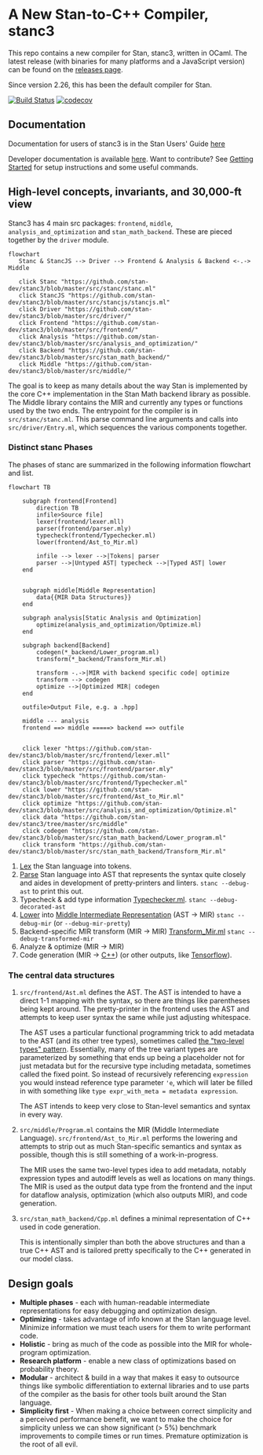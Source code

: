 # A New Stan-to-C++ Compiler, stanc3

This repo contains a new compiler for Stan, stanc3, written in OCaml.
The latest release (with binaries for many platforms and a JavaScript version)
can be found on the [releases page](https://github.com/stan-dev/stanc3/releases).

Since version 2.26, this has been the default compiler for Stan.

[![Build Status](https://jenkins.flatironinstitute.org/job/Stan/job/Stanc3/job/master/badge/icon?style=flat-square)](https://jenkins.flatironinstitute.org/job/Stan/job/Stanc3/job/master/) [![codecov](https://codecov.io/gh/stan-dev/stanc3/branch/master/graph/badge.svg?token=tt76nVXoht)](https://codecov.io/gh/stan-dev/stanc3)

## Documentation

Documentation for users of stanc3 is in the Stan Users' Guide [here](https://mc-stan.org/docs/stan-users-guide/using-the-stan-compiler.html)

Developer documentation is available [here](https://mc-stan.org/stanc3/stanc).
Want to contribute? See [Getting Started](https://mc-stan.org/stanc3/stanc/getting_started.html)
for setup instructions and some useful commands.

## High-level concepts, invariants, and 30,000-ft view

Stanc3 has 4 main src packages: `frontend`, `middle`, `analysis_and_optimization` and `stan_math_backend`.
These are pieced together by the `driver` module.

```mermaid
flowchart
   Stanc & StancJS --> Driver --> Frontend & Analysis & Backend <-.-> Middle

   click Stanc "https://github.com/stan-dev/stanc3/blob/master/src/stanc/stanc.ml"
   click StancJS "https://github.com/stan-dev/stanc3/blob/master/src/stancjs/stancjs.ml"
   click Driver "https://github.com/stan-dev/stanc3/blob/master/src/driver/"
   click Frontend "https://github.com/stan-dev/stanc3/blob/master/src/frontend/"
   click Analysis "https://github.com/stan-dev/stanc3/blob/master/src/analysis_and_optimization/"
   click Backend "https://github.com/stan-dev/stanc3/blob/master/src/stan_math_backend/"
   click Middle "https://github.com/stan-dev/stanc3/blob/master/src/middle/"
```

The goal is to keep as many details about the way Stan is implemented by the core C++ implementation in the Stan Math backend library as possible.
The Middle library contains the MIR and currently any types or functions used by the two ends.
The entrypoint for the compiler is in `src/stanc/stanc.ml`. This parse command line arguments and
calls into `src/driver/Entry.ml`, which sequences the various components together.

### Distinct stanc Phases

The phases of stanc are summarized in the following information flowchart and list.

```mermaid
flowchart TB

    subgraph frontend[Frontend]
        direction TB
        infile>Source file]
        lexer(frontend/lexer.mll)
        parser(frontend/parser.mly)
        typecheck(frontend/Typechecker.ml)
        lower(frontend/Ast_to_Mir.ml)

        infile --> lexer -->|Tokens| parser
        parser -->|Untyped AST| typecheck -->|Typed AST| lower
    end


    subgraph middle[Middle Representation]
        data{{MIR Data Structures}}
    end

    subgraph analysis[Static Analysis and Optimization]
        optimize(analysis_and_optimization/Optimize.ml)
    end

    subgraph backend[Backend]
        codegen(*_backend/Lower_program.ml)
        transform(*_backend/Transform_Mir.ml)

        transform -.->|MIR with backend specific code| optimize
        transform --> codegen
        optimize -->|Optimized MIR| codegen
    end

    outfile>Output File, e.g. a .hpp]

    middle --- analysis
    frontend ==> middle =====> backend ==> outfile


    click lexer "https://github.com/stan-dev/stanc3/blob/master/src/frontend/lexer.mll"
    click parser "https://github.com/stan-dev/stanc3/blob/master/src/frontend/parser.mly"
    click typecheck "https://github.com/stan-dev/stanc3/blob/master/src/frontend/Typechecker.ml"
    click lower "https://github.com/stan-dev/stanc3/blob/master/src/frontend/Ast_to_Mir.ml"
    click optimize "https://github.com/stan-dev/stanc3/blob/master/src/analysis_and_optimization/Optimize.ml"
    click data "https://github.com/stan-dev/stanc3/tree/master/src/middle"
    click codegen "https://github.com/stan-dev/stanc3/blob/master/src/stan_math_backend/Lower_program.ml"
    click transform "https://github.com/stan-dev/stanc3/blob/master/src/stan_math_backend/Transform_Mir.ml"
```

1. [Lex](src/frontend/lexer.mll) the Stan language into tokens.
2. [Parse](src/frontend/parser.mly) Stan language into AST that represents the syntax quite closely and aides in development of pretty-printers and linters. `stanc --debug-ast` to print this out.
3. Typecheck & add type information [Typechecker.ml](src/frontend/Typechecker.ml). `stanc --debug-decorated-ast`
4. [Lower](src/frontend/Ast_to_Mir.ml) into [Middle Intermediate Representation](src/middle/Program.ml) (AST -> MIR) `stanc --debug-mir` (or `--debug-mir-pretty`)
5. Backend-specific MIR transform (MIR -> MIR) [Transform_Mir.ml](src/stan_math_backend/Transform_Mir.ml) `stanc --debug-transformed-mir`
6. Analyze & optimize (MIR -> MIR)
7. Code generation (MIR -> [C++](src/stan_math_backend/Lower_program.ml)) (or other outputs, like [Tensorflow](https://github.com/stan-dev/stan2tfp/)).

### The central data structures

1.  `src/frontend/Ast.ml` defines the AST. The AST is intended to have a direct 1-1 mapping with the syntax, so there are things like parentheses being kept around. The pretty-printer in the frontend uses the AST and attempts to keep user syntax the same while just adjusting whitespace.

    The AST uses a particular functional programming trick to add metadata to the AST (and its other tree types), sometimes called [the "two-level types" pattern](http://lambda-the-ultimate.org/node/4170#comment-63836). Essentially, many of the tree variant types are parameterized by something that ends up being a placeholder not for just metadata but for the recursive type including metadata, sometimes called the fixed point. So instead of recursively referencing `expression` you would instead reference type parameter `'e`, which will later be filled in with something like `type expr_with_meta = metadata expression`.

    The AST intends to keep very close to Stan-level semantics and syntax in every way.

2.  `src/middle/Program.ml` contains the MIR (Middle Intermediate Language). `src/frontend/Ast_to_Mir.ml` performs the lowering and attempts to strip out as much Stan-specific semantics and syntax as possible, though this is still something of a work-in-progress.

    The MIR uses the same two-level types idea to add metadata, notably expression types and autodiff levels as well as locations on many things. The MIR is used as the output data type from the frontend and the input for dataflow analysis, optimization (which also outputs MIR), and code generation.

3.  `src/stan_math_backend/Cpp.ml` defines a minimal representation of C++ used in code generation.

    This is intentionally simpler than both the above structures and than a true C++ AST and is tailored pretty specifically
    to the C++ generated in our model class.

## Design goals

- **Multiple phases** - each with human-readable intermediate representations for easy debugging and optimization design.
- **Optimizing** - takes advantage of info known at the Stan language level. Minimize information we must teach users for them to write performant code.
- **Holistic** - bring as much of the code as possible into the MIR for whole-program optimization.
- **Research platform** - enable a new class of optimizations based on probability theory.
- **Modular** - architect & build in a way that makes it easy to outsource things like symbolic differentiation to external libraries and to use parts of the compiler as the basis for other tools built around the Stan language.
- **Simplicity first** - When making a choice between correct simplicity and a perceived performance benefit, we want to make the choice for simplicity unless we can show significant (> 5%) benchmark improvements to compile times or run times. Premature optimization is the root of all evil.
